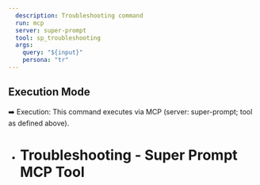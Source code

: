 ```yaml
---
  description: Troubleshooting command
  run: mcp
  server: super-prompt
  tool: sp_troubleshooting
  args:
    query: "${input}"
    persona: "tr"
---
```


## Execution Mode

➡️ Execution: This command executes via MCP (server: super-prompt; tool as defined above).

- # **Troubleshooting - Super Prompt MCP Tool**
